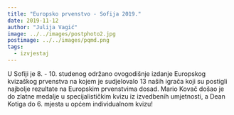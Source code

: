 ```yaml
---
title: "Europsko prvenstvo - Sofija 2019."
date: 2019-11-12
author: "Julija Vagić"
image: ../../images/postphoto2.jpg
postimage: ../../images/pqmd.png
tags:
  - izvjestaj
---
```


U Sofiji je 8. - 10. studenog održano ovogodišnje izdanje Europskog kvizaškog prvenstva na kojem je sudjelovalo 13 naših igrača koji su postigli najbolje rezultate na Europskim prvenstvima dosad. Mario Kovač došao je do zlatne medalje u specijalističkim kvizu iz izvedbenih umjetnosti, a Dean Kotiga do 6. mjesta u općem individualnom kvizu!
